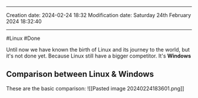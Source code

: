 

----
Creation date: 2024-02-24 18:32
Modification date: Saturday 24th February 2024 18:32:40

----

#Linux 
#Done 

Until now we have known the birth of Linux and its journey to the world, but it's not done yet. Because Linux still have a bigger competitor. It's **Windows**
## Comparison between Linux & Windows

These are the basic comparison:
![[Pasted image 20240224183601.png]]

